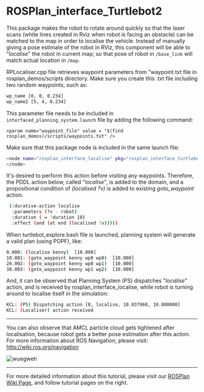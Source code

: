 ROSPlan_interface_Turtlebot2
============================

This package makes the robot to rotate around quickly so that the laser scans (white lines created in Rviz when robot is facing an obstacle) can be matched to the map in order to localise the vehicle. Instead of manually giving a pose estimate of the robot in RViz, this component will be able to "_localise_" the robot in current map; so that pose of robot in  `/base_link` will match actual location in `/map`.  

RPLocaliser.cpp file retrieves waypoint parameters from "waypoint.txt file in rosplan_demos/scripts directory. Make sure you create this .txt file including two random waypoints, such as: 

```sh
wp_name [0, 0, 0.234] 
wp_name2 [5, 4, 0.234] 
```
 
This parameter file needs to be included in `interfaced_planning_system.launch` file by adding the following command: 
 
```<param name="waypoint_file" value = "$(find rosplan_demos)/scripts/waypoints.txt" /> ```
 
Make sure that this package node is included in the same launch file: 
 
```sh
<node name="rosplan_interface_localise" pkg="rosplan_interface_turtlebot" type="rplocaliser" respawn="false" output="screen"> 
</node> 
```
 
It's desired to perform this action before visiting any waypoints. Therefore, the PDDL action below, called "_localise_", is added to the domain, and a propositional condition of _(localised ?v)_ is added to existing _goto_waypoint_ action. 
         
```sh
 (:durative-action localise 
  :parameters (?v - robot) 
  :duration ( = ?duration 10) 
  :effect (and (at end (localised ?v))))) 
```
 
When turtlebot_explore.bash file is launched, planning system will generate a valid plan (using POPF), like: 

```sh 
0.000: (localise kenny)  [10.000] 
10.001: (goto_waypoint kenny wp0 wp0)  [10.000] 
20.002: (goto_waypoint kenny wp0 wp1)  [10.000] 
30.003: (goto_waypoint kenny wp1 wp2)  [10.000] 
``` 
And, it can be observed that Planning System (PS) dispatches "_localise_" action, and is received by rosplan_interface_localise, while robot is turning around to localise itself in the simulation:   
```sh  
KCL: (PS) Dispatching action [0, localise, 10.037968, 10.000000] 
KCL: (Localiser) action received 
``` 

***

You can also observe that AMCL particle cloud gets tightened after localisation, because robot gets a better pose estimation after this action. For more information about ROS Navigation, please visit: http://wiki.ros.org/navigation

![wuegweh](http://cdn.makeagif.com/media/5-26-2015/iOlcPH.gif)

***

For more detailed information about this tutorial, please visit our [ROSPlan Wiki Page](https://github.com/KCL-Planning/ROSPlan/wiki), and follow tutorial pages on the right.
